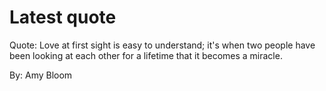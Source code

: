 # Latest quote 

Quote: Love at first sight is easy to understand; it's when two people have been looking at each other for a lifetime that it becomes a miracle. 

By: Amy Bloom